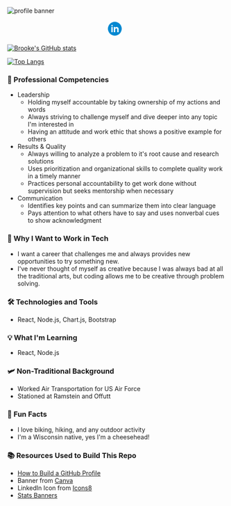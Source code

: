 <!--
**BrookeHeck/BrookeHeck** is a ✨ _special_ ✨ repository because its `README.md` (this file) appears on your GitHub profile.

Here are some ideas to get you started:

- 🔭 I’m currently working on ...
- 🌱 I’m currently learning ...
- 👯 I’m looking to collaborate on ...
- 🤔 I’m looking for help with ...
- 💬 Ask me about ...
- 📫 How to reach me: ...
- 😄 Pronouns: ...
- ⚡ Fun fact: ...
-->

![profile banner](./img/gitProfileBanner.png)

<p align="center">
  <a target="_blank"  href="https://www.linkedin.com/in/brookeheck/" rel="noopener noreferrer"><img height="38" src="./img/icons8-linkedin-circled.gif"></a>&nbsp;&nbsp;

</p>

[![Brooke's GitHub stats](https://github-readme-stats.vercel.app/api?username=BrookeHeck&count_private=true&theme=radical)](https://github.com/anuraghazra/github-readme-stats)

[![Top Langs](https://github-readme-stats.vercel.app/api/top-langs/?username=BrookeHeck&theme=midnight-purple&card_width=800&layout=compact)](https://github.com/anuraghazra/github-readme-stats)



### 🌠 Professional Competencies
- Leadership
  - Holding myself accountable by taking ownership of my actions and words
  - Always striving to challenge myself and dive deeper into any topic I'm interested in
  - Having an attitude and work ethic that shows a positive example for others
-  Results & Quality
    - Always willing to analyze a problem to it's root cause and research solutions
    - Uses prioritization and organizational skills to complete quality work in a timely manner
    - Practices personal accountability to get work done without supervision but seeks mentorship when necessary
- Communication
  - Identifies key points and can summarize them into clear language
  - Pays attention to what others have to say and uses nonverbal cues to show acknowledgment

### 🌟 Why I Want to Work in Tech
- I want a career that challenges me and always provides new opportunities to try something new.
- I've never thought of myself as creative because I was always bad at all the traditional arts, but coding allows me to be creative through problem solving.
### 🛠️ Technologies and Tools
- React, Node.js, Chart.js, Bootstrap
### 💡 What I'm Learning
- React, Node.js
### 🛩️ Non-Traditional Background
- Worked Air Transportation for US Air Force
- Stationed at Ramstein and Offutt
### 🧀 Fun Facts
- I love biking, hiking, and any outdoor activity
- I'm a Wisconsin native, yes I'm a cheesehead!
### 📚 Resources Used to Build This Repo
 - [How to Build a GitHub Profile](https://github.com/HexxKing/HexxKing/blob/main/how-to.md)
 - Banner from [Canva](https://www.canva.com)
 - LinkedIn Icon from [Icons8](https://icons8.com/)
 - [Stats Banners](https://github.com/anuraghazra/github-readme-stats)

